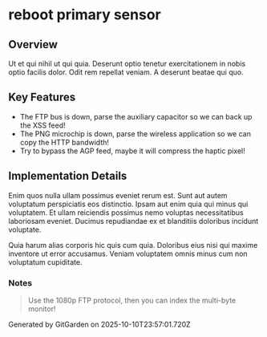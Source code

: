 # reboot primary sensor

## Overview
Ut et qui nihil ut qui quia. Deserunt optio tenetur exercitationem in nobis optio facilis dolor. Odit rem repellat veniam. A deserunt beatae qui quo.

## Key Features
- The FTP bus is down, parse the auxiliary capacitor so we can back up the XSS feed!
- The PNG microchip is down, parse the wireless application so we can copy the HTTP bandwidth!
- Try to bypass the AGP feed, maybe it will compress the haptic pixel!

## Implementation Details
Enim quos nulla ullam possimus eveniet rerum est. Sunt aut autem voluptatum perspiciatis eos distinctio. Ipsam aut enim quia qui minus qui voluptatem. Et ullam reiciendis possimus nemo voluptas necessitatibus laboriosam eveniet. Ducimus repudiandae ex et blanditiis doloribus incidunt voluptate.
 Quia harum alias corporis hic quis cum quia. Doloribus eius nisi qui maxime inventore ut error accusamus. Veniam voluptatem omnis minus cum non voluptatum cupiditate.

### Notes
> Use the 1080p FTP protocol, then you can index the multi-byte monitor!

Generated by GitGarden on 2025-10-10T23:57:01.720Z